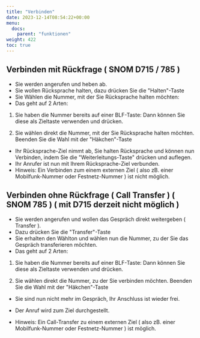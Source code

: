 ```yaml
---
title: "Verbinden"
date: 2023-12-14T08:54:22+00:00
menu:
  docs:
    parent: "funktionen"
weight: 422
toc: true
---
```


## Verbinden mit Rückfrage ( SNOM D715 / 785 )

* Sie werden angerufen und heben ab.
* Sie wollen Rücksprache halten, dazu drücken Sie die "Halten"-Taste
* Sie Wählen die Nummer, mit der Sie Rücksprache halten möchten:
* Das geht auf 2 Arten:
  
1. Sie haben die Nummer bereits auf einer BLF-Taste: Dann können Sie diese als Zieltaste verwenden und drücken.

2. Sie wählen direkt die Nummer, mit der Sie Rücksprache halten möchten. Beenden Sie die Wahl mit der "Häkchen"-Taste
   
* Ihr Rücksprache-Ziel nimmt ab, Sie halten Rücksprache und können nun Verbinden, indem Sie die "Weiterleitungs-Taste" drücken und auflegen.
* Ihr Anrufer ist nun mit Ihrem Rücksprache-Ziel verbunden.
* Hinweis: Ein Verbinden zum einem externen Ziel ( also zB. einer Mobilfunk-Nummer oder Festnetz-Nummer ) ist nicht möglich.


## Verbinden ohne Rückfrage ( Call Transfer ) ( SNOM 785 ) ( mit D715 derzeit nicht möglich )

* Sie werden angerufen und wollen das Gespräch direkt weitergeben ( Transfer ).
* Dazu drücken Sie die "Transfer"-Taste
* Sie erhalten den Wählton und wählen nun die Nummer, zu der Sie das Gespräch transferieren möchten.
* Das geht auf 2 Arten:
  
1. Sie haben die Nummer bereits auf einer BLF-Taste: Dann können Sie diese als Zieltaste verwenden und drücken.

2. Sie wählen direkt die Nummer, zu der Sie verbinden möchten. Beenden Sie die Wahl mit der "Häkchen"-Taste
   
* Sie sind nun nicht mehr im Gespräch, Ihr Anschluss ist wieder frei.
* Der Anruf wird zum Ziel durchgestellt.
  
* Hinweis: Ein Call-Transfer zu einem externen Ziel ( also zB. einer Mobilfunk-Nummer oder Festnetz-Nummer ) ist möglich.
